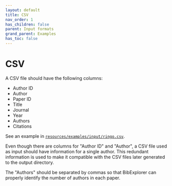 ```yaml
---
layout: default
title: CSV
nav_order: 1
has_children: false
parent: Input formats
grand_parent: Examples
has_toc: false
---
```

# CSV

A CSV file should have the following columns:

* Author ID
* Author
* Paper ID
* Title
* Journal
* Year
* Authors
* Citations

See an example in [`resources/examples/input/ringo.csv`](https://github.com/alandefreitas/bibexplorer/blob/master/resources/examples/input/ringo.csv). 

Even though there are columns for "Author ID" and "Author", a CSV file used as input should have information for a single author. This redundant information is used to make it compatible with the CSV files later generated to the output directory.

The "Authors" should be separated by commas so that BibExplorer can properly identify the number of authors in each paper.




<!-- Generated with mdsplit: https://github.com/alandefreitas/mdsplit -->
